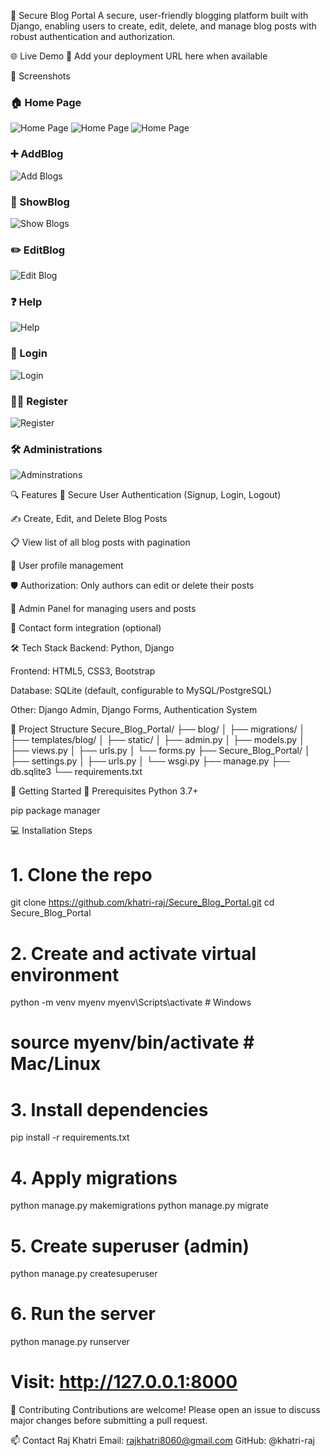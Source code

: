 🔐 Secure Blog Portal
A secure, user-friendly blogging platform built with Django, enabling users to create, edit, delete, and manage blog posts with robust authentication and authorization.

🌐 Live Demo
🔗 Add your deployment URL here when available

📸 Screenshots
### 🏠 Home Page  
![Home Page](Screenshots/Home.png)
![Home Page](Screenshots/Home2.png)
![Home Page](Screenshots/Home3.png)


### ➕ AddBlog
![Add Blogs](Screenshots/AddBlog.png)

### 📄 ShowBlog
![Show Blogs](Screenshots/ShowBlog.png)

### ✏️ EditBlog
![Edit Blog](Screenshots/EditBlog.png)

### ❓ Help
![Help](Screenshots/Help.png)

### 🔐 Login
![Login](Screenshots/Login.png)

### 🧑‍💻 Register
![Register](Screenshots/Register.png)

### 🛠️ Administrations
![Adminstrations](Screenshots/Adminstrations.png)

🔍 Features
🔐 Secure User Authentication (Signup, Login, Logout)

✍️ Create, Edit, and Delete Blog Posts

📋 View list of all blog posts with pagination

📝 User profile management

🛡️ Authorization: Only authors can edit or delete their posts

🧰 Admin Panel for managing users and posts

📨 Contact form integration (optional)

🛠️ Tech Stack
Backend: Python, Django

Frontend: HTML5, CSS3, Bootstrap

Database: SQLite (default, configurable to MySQL/PostgreSQL)

Other: Django Admin, Django Forms, Authentication System

📁 Project Structure
Secure_Blog_Portal/
├── blog/
│ ├── migrations/
│ ├── templates/blog/
│ ├── static/
│ ├── admin.py
│ ├── models.py
│ ├── views.py
│ ├── urls.py
│ └── forms.py
├── Secure_Blog_Portal/
│ ├── settings.py
│ ├── urls.py
│ └── wsgi.py
├── manage.py
├── db.sqlite3
└── requirements.txt

🚀 Getting Started
🔧 Prerequisites
Python 3.7+

pip package manager

💻 Installation Steps
# 1. Clone the repo
git clone https://github.com/khatri-raj/Secure_Blog_Portal.git
cd Secure_Blog_Portal

# 2. Create and activate virtual environment
python -m venv myenv
myenv\Scripts\activate       # Windows
# source myenv/bin/activate  # Mac/Linux

# 3. Install dependencies
pip install -r requirements.txt

# 4. Apply migrations
python manage.py makemigrations
python manage.py migrate

# 5. Create superuser (admin)
python manage.py createsuperuser

# 6. Run the server
python manage.py runserver

# Visit: http://127.0.0.1:8000
🤝 Contributing
Contributions are welcome! Please open an issue to discuss major changes before submitting a pull request.

📫 Contact
Raj Khatri
Email: rajkhatri8060@gmail.com
GitHub: @khatri-raj
